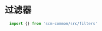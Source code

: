 <!--
 * @Author: your name
 * @Date: 2020-12-14 22:38:17
 * @LastEditTime: 2020-12-14 22:40:09
 * @LastEditors: Please set LastEditors
 * @Description: In User Settings Edit
 * @FilePath: /scm-common/docs/filters/README.md
-->
# 过滤器

```javascript 
  import {} from 'scm-common/src/filters'
```
